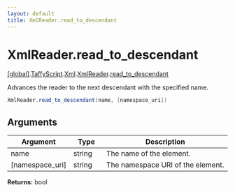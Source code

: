 ```yaml
---
layout: default
title: XmlReader.read_to_descendant
---
```


# XmlReader.read_to_descendant

[\[global\]]({{site.baseurl}}/docs/).[TaffyScript]({{site.baseurl}}/docs/TaffyScript/).[Xml]({{site.baseurl}}/docs/TaffyScript/Xml/).[XmlReader]({{site.baseurl}}/docs/TaffyScript/Xml/XmlReader/).[read_to_descendant]({{site.baseurl}}/docs/TaffyScript/Xml/XmlReader/read_to_descendant/)

Advances the reader to the next descendant with the specified name.

```cs
XmlReader.read_to_descendant(name, [namespace_uri])
```

## Arguments

<table>
  <col width="15%">
  <col width="15%">
  <thead>
    <tr>
      <th>Argument</th>
      <th>Type</th>
      <th>Description</th>
    </tr>
  </thead>
  <tbody>
    <tr>
      <td>name</td>
      <td>string</td>
      <td>The name of the element.</td>
    </tr>
    <tr>
      <td>[namespace_uri]</td>
      <td>string</td>
      <td>The namespace URI of the element.</td>
    </tr>
  </tbody>
</table>

**Returns:** bool
